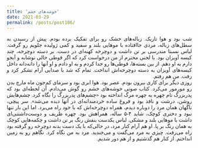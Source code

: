 ```yaml
---
title: 'خوشه‌های خشم'
date: 2021-03-29
permalink: /posts/post106/
---
```

<div align="justify" dir="rtl" style="font-family:vazir;">

شب بود و هوا تاریک. زباله‌های خشک رو برای تفکیک برده بودم. پیش از رسیدن به سطل‌های زباله، مردی جاافتاده با موهایی بلند و سفید و کمی ژولیده جلویم رو گرفت. لباس‌ نسبتا مندرسی بر تن داشت و دوچرخه‌ کهنه‌ای در دست. بر دسته دوچرخه، چند کیسه آویزان بود. با لحنی محترم از من درخواست کرد که اگر قوطی‌ خالی نوشابه و آبجو دارم به او دهم. از بین بسته‌ها، قوطی‌ها رو جدا کردم و به او دادم و او آنها را دانه‌دانه داخل کیسه‌های آویزان به دسته دوچرخه‌اش انداخت. تمام که شد با صدایی آرام تشکر کرد و رفت. من هم رفتم.<br>
روزی دیگر برای کاری بیرون بودم. عصر بود. هوا ابری بود و سرمای کم‌جون ماه مارچ بدن رو مورمور می‌کرد. کتاب صوتی خوشه‌های خشم رو گوش می‌دادم. آن لحظه‌ای بود که پدربزرگ تام چهره به چهره مرگ انداخته بود «چشم‌های پدربزرگ را نگاه کرد. چشم‌هایش روشن، درشت و نافذ بود و فروغ ساده خردمندانه‌ای در آنها دیده می‌شد». سر پیچی، ناگهان همان مرد را دوباره دیدم، همراه دوچرخه‌اش که با خود راه می‌برد. اما این بار تنها نبود و دختری کوچک، شاید ۴-۵ ساله، همراهش بود. چهره ظریف و دوست‌داشتنی‌ای داشت با موهایی بلند و مشکی. لباس یکدست بنفش رنگ بر تن داشت و چکمه‌هایی کوچک به همان رنگ بر پا. او هم آرام کنار مرد، در حالی‌که با یک دست بدنه دوچرخه رو گرفته بود راه می‌رفت. چیزی به مرد می‌گفت و می‌خندید. مرد به من نگاه کرد. نگاهم رو به زمین انداختم. از کنار هم گذشتیم و از هم دور شدیم.


</div>


